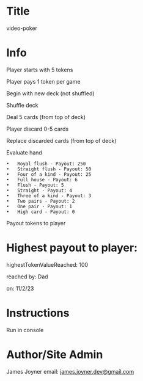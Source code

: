 # Title
video-poker

# Info
Player starts with 5 tokens

Player pays 1 token per game

Begin with new deck (not shuffled)

Shuffle deck

Deal 5 cards (from top of deck)

Player discard 0-5 cards

Replace discarded cards (from top of deck)

Evaluate hand

	•	Royal flush - Payout: 250
	•	Straight flush - Payout: 50
 	•	Four of a kind - Payout: 25
	•	Full house - Payout: 6
	•	Flush - Payout: 5
	•	Straight - Payout: 4
	•	Three of a kind - Payout: 3
	•	Two pairs - Payout: 2
	•	One pair - Payout: 1
	•	High card - Payout: 0

Payout tokens to player

# Highest payout to player:
highestTokenValueReached: 100

reached by: Dad

on: 11/2/23

# Instructions
Run in console

# Author/Site Admin
James Joyner
email: james.joyner.dev@gmail.com
